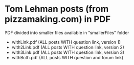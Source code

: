 # Tom Lehman posts (from pizzamaking.com) in PDF 

PDF divided into smaller files available in "smallerFiles" folder

- withLink.pdf (ALL posts WITH question link, version 1)
- with2Link.pdf (ALL posts WITH question link, version 2)
- with3Link.pdf (ALL posts WITH question link, version 3)
- withBoth.pdf (ALL posts WITH question and forum link)

